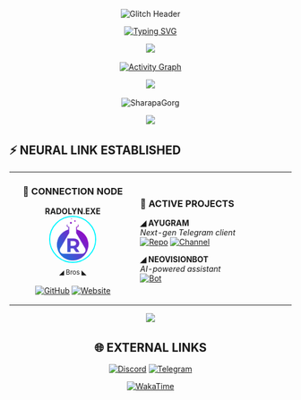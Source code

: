 <div align="center">

![Glitch Header](https://i.ibb.co/3rz60qz/glitch-skull.gif)

[![Typing SVG](https://readme-typing-svg.demolab.com?font=Share+Tech+Mono&pause=1000&color=00f6ff&center=true&vCenter=true&width=500&lines=Frontend+Developer;Vue%2BNuxt+Enjoyer;Startup+Maniac;110kg+Bench+Press)](https://git.io/typing-svg)

<img src="https://user-images.githubusercontent.com/73097560/115834477-dbab4500-a447-11eb-908a-139a6edaec5c.gif">

[![Activity Graph](https://github-readme-activity-graph.vercel.app/graph?username=SharapaGorg&theme=tokyo-night&area=true&hide_border=true&custom_title=↯+NEURAL+ACTIVITY+FEED+↯&bg_color=0d0d0d&color=00f6ff&line=00f6ff&point=ffffff)](https://github.com/jgphilpott/github-readme-activity-graph)

<img src="https://user-images.githubusercontent.com/73097560/115834477-dbab4500-a447-11eb-908a-139a6edaec5c.gif">

![SharapaGorg](https://moe-counter.glitch.me/get/@SharapaGorg?theme=rule34)

<img src="https://user-images.githubusercontent.com/73097560/115834477-dbab4500-a447-11eb-908a-139a6edaec5c.gif">

</div>

## ⚡ NEURAL LINK ESTABLISHED

<div align="center">

<table>
<tr>
<td align="center" width="300">

### 🔗 CONNECTION NODE
**RADOLYN.EXE**
<br>
<img src="assets/radolyn.png" width="80" style="border-radius: 50%; border: 2px solid #00f6ff;">
<br>
<sub>◢ Bros ◣</sub>
<br><br>
[![GitHub](https://img.shields.io/badge/GITHUB-0d0d0d?style=for-the-badge&logo=github&logoColor=00f6ff)](https://github.com/radolyn)
[![Website](https://img.shields.io/badge/NEURAL_NET-0d0d0d?style=for-the-badge&logo=googlechrome&logoColor=00f6ff)](https://radolyn.com)

</td>
<td align="left" width="400">

### 🚀 ACTIVE PROJECTS

**◢ AYUGRAM**  
*Next-gen Telegram client*  
[![Repo](https://img.shields.io/badge/REPO-0d0d0d?style=flat-square&logo=github&logoColor=00f6ff)](https://github.com/AyuGram) [![Channel](https://img.shields.io/badge/CHANNEL-0d0d0d?style=flat-square&logo=telegram&logoColor=39ff14)](https://t.me/ayugram)

**◢ NEOVISIONBOT**  
*AI-powered assistant*  
[![Bot](https://img.shields.io/badge/ACTIVATE-0d0d0d?style=flat-square&logo=telegram&logoColor=ff6b6b)](https://t.me/AIHubGPTBot)

</td>
</tr>
</table>

<img src="https://user-images.githubusercontent.com/73097560/115834477-dbab4500-a447-11eb-908a-139a6edaec5c.gif">

## 🌐 EXTERNAL LINKS

[![Discord](https://img.shields.io/badge/DISCORD-0d0d0d?style=for-the-badge&logo=discord&logoColor=00f6ff)](https://discord.gg/CGFFP2H)
[![Telegram](https://img.shields.io/badge/TELEGRAM-0d0d0d?style=for-the-badge&logo=telegram&logoColor=39ff14)](https://t.me/sharapagorg)

[![WakaTime](https://wakatime.com/badge/user/b26427ce-0968-4325-aff9-7230f45dc200.svg?style=for-the-badge)](https://wakatime.com/@b26427ce-0968-4325-aff9-7230f45dc200)

</div>